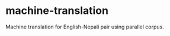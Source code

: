 machine-translation
===================

Machine translation for English-Nepali pair using parallel corpus.